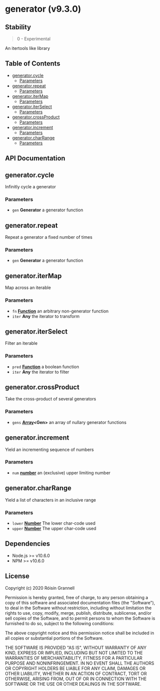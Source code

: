 
# generator (v9.3.0)

## Stability

> 0 - Experimental

An itertools like library



## Table of Contents

- [generator.cycle](#generatorcycle)
  * [Parameters](#parameters)
- [generator.repeat](#generatorrepeat)
  * [Parameters](#parameters-1)
- [generator.iterMap](#generatoritermap)
  * [Parameters](#parameters-2)
- [generator.iterSelect](#generatoriterselect)
  * [Parameters](#parameters-3)
- [generator.crossProduct](#generatorcrossproduct)
  * [Parameters](#parameters-4)
- [generator.increment](#generatorincrement)
  * [Parameters](#parameters-5)
- [generator.charRange](#generatorcharrange)
  * [Parameters](#parameters-6)

## API Documentation

<!-- Generated by documentation.js. Update this documentation by updating the source code. -->

## generator.cycle

Infinitly cycle a generator

### Parameters

-   `gen` **Generator** a generator function

## generator.repeat

Repeat a generator a fixed number of times

### Parameters

-   `gen` **Generator** a generator function

## generator.iterMap

Map across an iterable

### Parameters

-   `fn` **[Function][1]** an arbitrary non-generator function
-   `iter` **Any** the iterator to transform

## generator.iterSelect

Filter an iterable

### Parameters

-   `pred` **[Function][1]** a boolean function
-   `iter` **Any** the iterator to filter

## generator.crossProduct

Take the cross-product of several generators

### Parameters

-   `gens` **[Array][2]&lt;Gen>** an array of nullary generator functions

## generator.increment

Yield an incrementing sequence of numbers

### Parameters

-   `num` **[number][3]** an (exclusive) upper limiting number

## generator.charRange

Yield a list of characters in an inclusive range

### Parameters

-   `lower` **[Number][3]** The lower char-code used
-   `upper` **[Number][3]** The upper char-code used

[1]: https://developer.mozilla.org/docs/Web/JavaScript/Reference/Statements/function

[2]: https://developer.mozilla.org/docs/Web/JavaScript/Reference/Global_Objects/Array

[3]: https://developer.mozilla.org/docs/Web/JavaScript/Reference/Global_Objects/Number


## Dependencies

- Node.js >= v10.6.0
- NPM >= v10.6.0

## License

Copyright (c) 2020 Róisín Grannell

Permission is hereby granted, free of charge, to any person obtaining a copy of this software and associated documentation files (the "Software"), to deal in the Software without restriction, including without limitation the rights to use, copy, modify, merge, publish, distribute, sublicense, and/or sell copies of the Software, and to permit persons to whom the Software is furnished to do so, subject to the following conditions:

The above copyright notice and this permission notice shall be included in all copies or substantial portions of the Software.

THE SOFTWARE IS PROVIDED "AS IS", WITHOUT WARRANTY OF ANY KIND, EXPRESS OR IMPLIED, INCLUDING BUT NOT LIMITED TO THE WARRANTIES OF MERCHANTABILITY, FITNESS FOR A PARTICULAR PURPOSE AND NONINFRINGEMENT. IN NO EVENT SHALL THE AUTHORS OR COPYRIGHT HOLDERS BE LIABLE FOR ANY CLAIM, DAMAGES OR OTHER LIABILITY, WHETHER IN AN ACTION OF CONTRACT, TORT OR OTHERWISE, ARISING FROM, OUT OF OR IN CONNECTION WITH THE SOFTWARE OR THE USE OR OTHER DEALINGS IN THE SOFTWARE.
